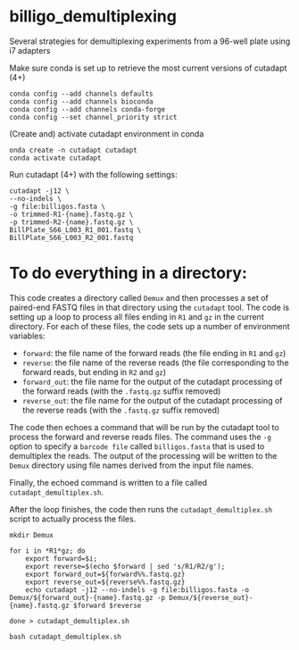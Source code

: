 # billigo_demultiplexing
Several strategies for demultiplexing experiments from a 96-well plate using i7 adapters

Make sure conda is set up to retrieve the most current versions of cutadapt (4+)

```
conda config --add channels defaults
conda config --add channels bioconda
conda config --add channels conda-forge
conda config --set channel_priority strict
```

(Create and) activate cutadapt environment in conda

```
onda create -n cutadapt cutadapt
conda activate cutadapt
```

Run cutadapt (4+) with the following settings:

```
cutadapt -j12 \
--no-indels \
-g file:billigos.fasta \
-o trimmed-R1-{name}.fastq.gz \
-p trimmed-R2-{name}.fastq.gz \
BillPlate_S66_L003_R1_001.fastq \
BillPlate_S66_L003_R2_001.fastq
```

# To do everything in a directory: 

This code creates a directory called `Demux` and then processes a set of paired-end FASTQ files in that directory using the `cutadapt` tool. The code is setting up a loop to process all files ending in `R1` and `gz` in the current directory. For each of these files, the code sets up a number of environment variables:

* `forward`: the file name of the forward reads (the file ending in `R1` and `gz`)
* `reverse`: the file name of the reverse reads (the file corresponding to the forward reads, but ending in `R2` and `gz`)
* `forward_out`: the file name for the output of the cutadapt processing of the forward reads (with the `.fastq.gz` suffix removed)
* `reverse_out`: the file name for the output of the cutadapt processing of the reverse reads (with the `.fastq.gz` suffix removed)

The code then echoes a command that will be run by the cutadapt tool to process the forward and reverse reads files. The command uses the `-g` option to specify a `barcode file` called `billigos.fasta` that is used to demultiplex the reads. The output of the processing will be written to the `Demux` directory using file names derived from the input file names. 

Finally, the echoed command is written to a file called `cutadapt_demultiplex.sh`. 

After the loop finishes, the code then runs the `cutadapt_demultiplex.sh` script to actually process the files.

```
mkdir Demux

for i in *R1*gz; do
    export forward=$i;
    export reverse=$(echo $forward | sed 's/R1/R2/g');
    export forward_out=${forward%%.fastq.gz}
    export reverse_out=${reverse%%.fastq.gz}
    echo cutadapt -j12 --no-indels -g file:billigos.fasta -o Demux/${forward_out}-{name}.fastq.gz -p Demux/${reverse_out}-{name}.fastq.gz $forward $reverse

done > cutadapt_demultiplex.sh

bash cutadapt_demultiplex.sh
```
